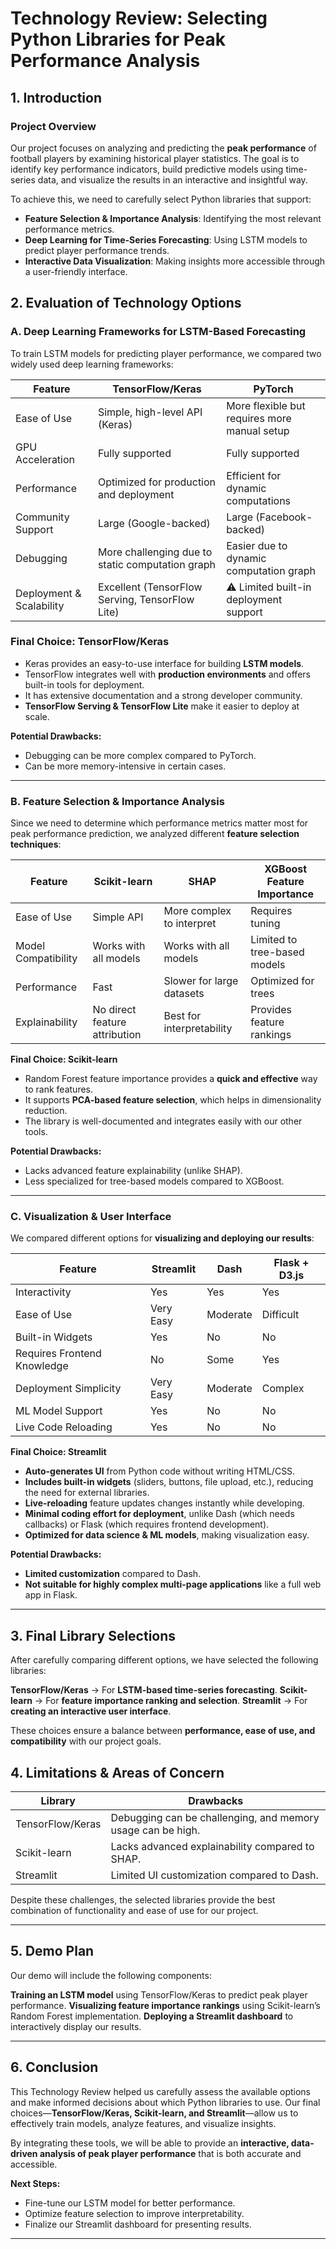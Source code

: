 # **Technology Review: Selecting Python Libraries for Peak Performance Analysis**

## **1. Introduction**
### **Project Overview**
Our project focuses on analyzing and predicting the **peak performance** of football players by examining historical player statistics. The goal is to identify key performance indicators, build predictive models using time-series data, and visualize the results in an interactive and insightful way.

To achieve this, we need to carefully select Python libraries that support:

- **Feature Selection & Importance Analysis**: Identifying the most relevant performance metrics.
- **Deep Learning for Time-Series Forecasting**: Using LSTM models to predict player performance trends.
- **Interactive Data Visualization**: Making insights more accessible through a user-friendly interface.

## **2. Evaluation of Technology Options**
### **A. Deep Learning Frameworks for LSTM-Based Forecasting**
To train LSTM models for predicting player performance, we compared two widely used deep learning frameworks:

| Feature | TensorFlow/Keras| PyTorch |
|---------|----------------|---------|
| Ease of Use |  Simple, high-level API (Keras) | More flexible but requires more manual setup |
| GPU Acceleration |  Fully supported |  Fully supported |
| Performance |  Optimized for production and deployment | Efficient for dynamic computations |
| Community Support |  Large (Google-backed) | Large (Facebook-backed) |
| Debugging | More challenging due to static computation graph |  Easier due to dynamic computation graph |
| Deployment & Scalability | Excellent (TensorFlow Serving, TensorFlow Lite) | ⚠️ Limited built-in deployment support |

### **Final Choice:  TensorFlow/Keras**
  - Keras provides an easy-to-use interface for building **LSTM models**.
  - TensorFlow integrates well with **production environments** and offers built-in tools for deployment.
  - It has extensive documentation and a strong developer community.
  - **TensorFlow Serving & TensorFlow Lite** make it easier to deploy at scale.

**Potential Drawbacks:**
- Debugging can be more complex compared to PyTorch.
- Can be more memory-intensive in certain cases.

---

### **B. Feature Selection & Importance Analysis**
Since we need to determine which performance metrics matter most for peak performance prediction, we analyzed different **feature selection techniques**:

| Feature | Scikit-learn | SHAP | XGBoost Feature Importance |
|---------|-------------|------|----------------------------|
| Ease of Use |  Simple API | More complex to interpret |  Requires tuning |
| Model Compatibility |  Works with all models |  Works with all models |  Limited to tree-based models |
| Performance | Fast | Slower for large datasets | Optimized for trees |
| Explainability |  No direct feature attribution |  Best for interpretability |  Provides feature rankings |

**Final Choice:  Scikit-learn**
- Random Forest feature importance provides a **quick and effective** way to rank features.
- It supports **PCA-based feature selection**, which helps in dimensionality reduction.
- The library is well-documented and integrates easily with our other tools.

**Potential Drawbacks:**
- Lacks advanced feature explainability (unlike SHAP).
- Less specialized for tree-based models compared to XGBoost.

---

### C. Visualization & User Interface  
We compared different options for **visualizing and deploying our results**:

| Feature                | Streamlit | Dash | Flask + D3.js |
|------------------------|----------|------|--------------|
| Interactivity         |  Yes   |  Yes |  Yes |
| Ease of Use           |  Very Easy | Moderate |  Difficult |
| Built-in Widgets      |  Yes   |  No  |  No  |
| Requires Frontend Knowledge |  No  |  Some  |  Yes |
| Deployment Simplicity |  Very Easy |  Moderate |  Complex |
| ML Model Support     |  Yes   |  No  |  No  |
| Live Code Reloading  |  Yes   |  No  |  No  |

**Final Choice: Streamlit**
- **Auto-generates UI** from Python code without writing HTML/CSS.  
- **Includes built-in widgets** (sliders, buttons, file upload, etc.), reducing the need for external libraries.  
- **Live-reloading** feature updates changes instantly while developing.  
- **Minimal coding effort for deployment**, unlike Dash (which needs callbacks) or Flask (which requires frontend development).  
- **Optimized for data science & ML models**, making visualization easy.


**Potential Drawbacks:**  
- **Limited customization** compared to Dash.  
- **Not suitable for highly complex multi-page applications** like a full web app in Flask.

---

## **3. Final Library Selections**
After carefully comparing different options, we have selected the following libraries:

 **TensorFlow/Keras** → For **LSTM-based time-series forecasting**.
 **Scikit-learn** → For **feature importance ranking and selection**.
 **Streamlit** → For **creating an interactive user interface**.

These choices ensure a balance between **performance, ease of use, and compatibility** with our project goals.

## **4. Limitations & Areas of Concern**
| Library | Drawbacks |
|---------|------------|
| TensorFlow/Keras | Debugging can be challenging, and memory usage can be high. |
| Scikit-learn | Lacks advanced explainability compared to SHAP. |
| Streamlit | Limited UI customization compared to Dash. |

Despite these challenges, the selected libraries provide the best combination of functionality and ease of use for our project.

---

## **5. Demo Plan**
Our demo will include the following components:

 **Training an LSTM model** using TensorFlow/Keras to predict peak player performance.
 **Visualizing feature importance rankings** using Scikit-learn’s Random Forest implementation.
 **Deploying a Streamlit dashboard** to interactively display our results.

---

## **6. Conclusion**
This Technology Review helped us carefully assess the available options and make informed decisions about which Python libraries to use. Our final choices—**TensorFlow/Keras, Scikit-learn, and Streamlit**—allow us to effectively train models, analyze features, and visualize insights.

By integrating these tools, we will be able to provide an **interactive, data-driven analysis of peak player performance** that is both accurate and accessible.

**Next Steps:**
- Fine-tune our LSTM model for better performance.
- Optimize feature selection to improve interpretability.
- Finalize our Streamlit dashboard for presenting results.

---
